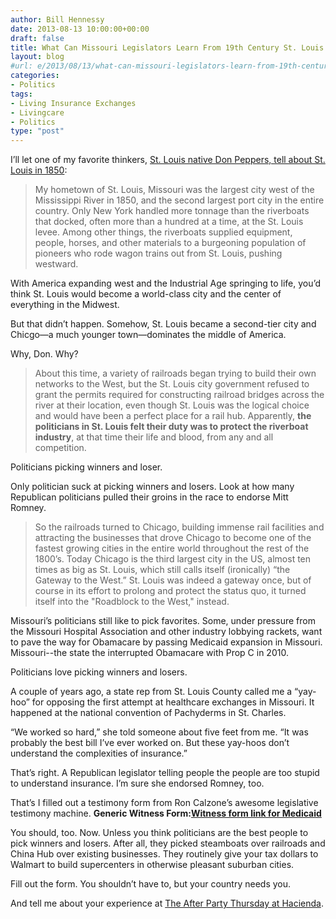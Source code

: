 ```yaml
---
author: Bill Hennessy
date: 2013-08-13 10:00:00+00:00
draft: false
title: What Can Missouri Legislators Learn From 19th Century St. Louis Politicians?
layout: blog
#url: e/2013/08/13/what-can-missouri-legislators-learn-from-19th-century-st-louis-politicians/
categories:
- Politics
tags:
- Living Insurance Exchanges
- Livingcare
- Politics
type: "post"
---
```


I’ll let one of my favorite thinkers, [St. Louis native Don Peppers, tell about St. Louis in 1850](https://www.linkedin.com/today/post/article/20130703012459-17102372-why-chicago-is-so-much-bigger-than-st-louis?trk=mp-reader-card):


> My hometown of St. Louis, Missouri was the largest city west of the Mississippi River in 1850, and the second largest port city in the entire country. Only New York handled more tonnage than the riverboats that docked, often more than a hundred at a time, at the St. Louis levee. Among other things, the riverboats supplied equipment, people, horses, and other materials to a burgeoning population of pioneers who rode wagon trains out from St. Louis, pushing westward.


With America expanding west and the Industrial Age springing to life, you’d think St. Louis would become a world-class city and the center of everything in the Midwest.

But that didn’t happen. Somehow, St. Louis became a second-tier city and Chicgo—a much younger town—dominates the middle of America.

Why, Don. Why?


> About this time, a variety of railroads began trying to build their own networks to the West, but the St. Louis city government refused to grant the permits required for constructing railroad bridges across the river at their location, even though St. Louis was the logical choice and would have been a perfect place for a rail hub. Apparently, **the politicians in St. Louis felt their duty was to protect the riverboat industry**, at that time their life and blood, from any and all competition.


Politicians picking winners and loser.

Only politician suck at picking winners and losers. Look at how many Republican politicians pulled their groins in the race to endorse Mitt Romney.


> So the railroads turned to Chicago, building immense rail facilities and attracting the businesses that drove Chicago to become one of the fastest growing cities in the entire world throughout the rest of the 1800’s. Today Chicago is the third largest city in the US, almost ten times as big as St. Louis, which still calls itself (ironically) “the Gateway to the West.” St. Louis was indeed a gateway once, but of course in its effort to prolong and protect the status quo, it turned itself into the "Roadblock to the West," instead.


Missouri’s politicians still like to pick favorites. Some, under pressure from the Missouri Hospital Association and other industry lobbying rackets, want to pave the way for Obamacare by passing Medicaid expansion in Missouri. Missouri--the state the interrupted Obamacare with Prop C in 2010.

Politicians love picking winners and losers.

A couple of years ago, a state rep from St. Louis County called me a “yay-hoo” for opposing the first attempt at healthcare exchanges in Missouri. It happened at the national convention of Pachyderms in St. Charles.

“We worked so hard,” she told someone about five feet from me. “It was probably the best bill I’ve ever worked on. But these yay-hoos don’t understand the complexities of insurance.”

That’s right. A Republican legislator telling people the people are too stupid to understand insurance. I’m sure she endorsed Romney, too.

That’s I filled out a testimony form from Ron Calzone’s awesome legislative testimony machine. **Generic Witness Form:[Witness form link for Medicaid](https://www.libertytools.org/LibertyTools/witness/witness2.php?template=29)**

You should, too. Now. Unless you think politicians are the best people to pick winners and losers. After all, they picked steamboats over railroads and China Hub over existing businesses. They routinely give your tax dollars to Walmart to build supercenters in otherwise pleasant suburban cities.

Fill out the form. You shouldn’t have to, but your country needs you.

And tell me about your experience at [The After Party Thursday at Hacienda](https://hennessysview.com/2013/08/12/august-15-is-the-next-after-party-with-heritage-tavern/).

